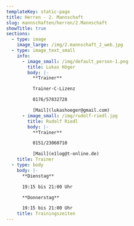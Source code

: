 ```yaml
---
templateKey: static-page
title: Herren - 2. Mannschaft
slug: mannschaften/herren/2.Mannschaft
showTitle: true
sections:
  - type: image
    image_large: /img/2.mannschaft_2_web.jpg
  - type: image_text_small
    info:
      - image_small: /img/default_person-1.png
        title: Lukas Höger
        body: |-
          **Trainer**

          Trainer-C-Lizenz

          0176/57832728

          [Mail](lukashoeger@gmail.com)
      - image_small: /img/rudolf-riedl.jpg
        title: Rudolf Riedl
        body: |-
          **Trainer**

          0151/23060710

          [Mail](e1log@t-online.de)
    title: Trainer
  - type: body
    body: |-
      **Dienstag**

      19:15 bis 21:00 Uhr

      **Donnerstag**

      19:15 bis 21:00 Uhr
    title: Trainingszeiten
---
```

